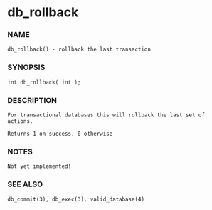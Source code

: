 # db_rollback

### NAME

    db_rollback() - rollback the last transaction

### SYNOPSIS

    int db_rollback( int );

### DESCRIPTION

    For transactional databases this will rollback the last set of actions.

    Returns 1 on success, 0 otherwise

### NOTES

    Not yet implemented!

### SEE ALSO

    db_commit(3), db_exec(3), valid_database(4)

